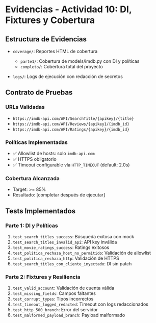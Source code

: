 # Evidencias - Actividad 10: DI, Fixtures y Cobertura

## Estructura de Evidencias

- `coverage/`: Reportes HTML de cobertura
  - `parte1/`: Cobertura de models/imdb.py con DI y políticas
  - `completo/`: Cobertura total del proyecto

- `logs/`: Logs de ejecución con redacción de secretos

## Contrato de Pruebas

### URLs Validadas
- `https://imdb-api.com/API/SearchTitle/{apikey}/{title}`
- `https://imdb-api.com/API/Reviews/{apikey}/{imdb_id}`
- `https://imdb-api.com/API/Ratings/{apikey}/{imdb_id}`

### Políticas Implementadas
- ✅ Allowlist de hosts: solo `imdb-api.com`
- ✅ HTTPS obligatorio
- ✅ Timeout configurable vía `HTTP_TIMEOUT` (default: 2.0s)

### Cobertura Alcanzada
- Target: >= 85%
- Resultado: [completar después de ejecutar]

## Tests Implementados

### Parte 1: DI y Políticas
1. `test_search_titles_success`: Búsqueda exitosa con mock
2. `test_search_titles_invalid_api`: API key inválida
3. `test_movie_ratings_success`: Ratings exitosos
4. `test_politica_rechaza_host_no_permitido`: Validación de allowlist
5. `test_politica_rechaza_http`: Validación de HTTPS
6. `test_search_titles_con_cliente_inyectado`: DI sin patch

### Parte 2: Fixtures y Resiliencia
1. `test_valid_account`: Validación de cuenta válida
2. `test_missing_fields`: Campos faltantes
3. `test_corrupt_types`: Tipos incorrectos
4. `test_timeout_logged_redacted`: Timeout con logs redaccionados
5. `test_http_500_branch`: Error del servidor
6. `test_malformed_payload_branch`: Payload malformado
